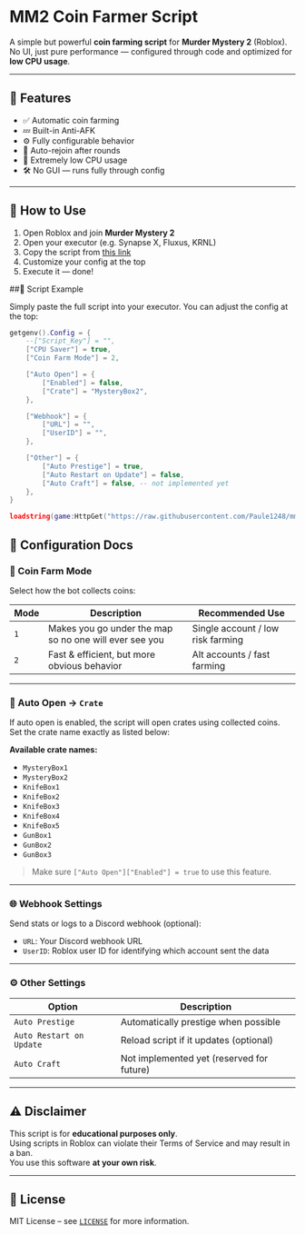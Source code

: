 # MM2 Coin Farmer Script

A simple but powerful **coin farming script** for **Murder Mystery 2** (Roblox).  
No UI, just pure performance — configured through code and optimized for **low CPU usage**.

---

## 🔧 Features

- ✅ Automatic coin farming
- 💤 Built-in Anti-AFK
- ⚙️ Fully configurable behavior
- 🔁 Auto-rejoin after rounds
- 💾 Extremely low CPU usage
- 🛠️ No GUI — runs fully through config

---

## 🚀 How to Use

1. Open Roblox and join **Murder Mystery 2**
2. Open your executor (e.g. Synapse X, Fluxus, KRNL)
3. Copy the script from [this link](https://raw.githubusercontent.com/Paule1248/mm2/refs/heads/main/script.lua)
4. Customize your config at the top
5. Execute it — done!

##📁 Script Example

Simply paste the full script into your executor. You can adjust the config at the top:

```lua
getgenv().Config = {
	--["Script_Key"] = "",
	["CPU Saver"] = true,
	["Coin Farm Mode"] = 2,

	["Auto Open"] = {
		["Enabled"] = false,
		["Crate"] = "MysteryBox2",
	},

	["Webhook"] = {
		["URL"] = "",
		["UserID"] = "",
	},

	["Other"] = {
		["Auto Prestige"] = true,
		["Auto Restart on Update"] = false,
		["Auto Craft"] = false, -- not implemented yet
	},
}

loadstring(game:HttpGet("https://raw.githubusercontent.com/Paule1248/mm2/refs/heads/main/script.lua"))()
```



## 📘 Configuration Docs

### 🧠 Coin Farm Mode

Select how the bot collects coins:

| Mode | Description                                               | Recommended Use                   |
|------|-----------------------------------------------------------|-----------------------------------|
| `1`  | Makes you go under the map so no one will ever see you    | Single account / low risk farming |
| `2`  | Fast & efficient, but more obvious behavior               | Alt accounts / fast farming       |

---

### 🎁 Auto Open → `Crate`

If auto open is enabled, the script will open crates using collected coins.  
Set the crate name exactly as listed below:

**Available crate names:**

- `MysteryBox1`
- `MysteryBox2`
- `KnifeBox1`
- `KnifeBox2`
- `KnifeBox3`
- `KnifeBox4`
- `KnifeBox5`
- `GunBox1`
- `GunBox2`
- `GunBox3`

> Make sure `["Auto Open"]["Enabled"] = true` to use this feature.

---

### 🌐 Webhook Settings

Send stats or logs to a Discord webhook (optional):

- `URL`: Your Discord webhook URL
- `UserID`: Roblox user ID for identifying which account sent the data

---

### ⚙️ Other Settings

| Option                   | Description                              |
|--------------------------|------------------------------------------|
| `Auto Prestige`          | Automatically prestige when possible     |
| `Auto Restart on Update` | Reload script if it updates (optional)   |
| `Auto Craft`             | Not implemented yet (reserved for future)|

---

## ⚠️ Disclaimer

This script is for **educational purposes only**.  
Using scripts in Roblox can violate their Terms of Service and may result in a ban.  
You use this software **at your own risk**.

---

## 📄 License

MIT License – see [`LICENSE`](./LICENSE) for more information.
